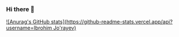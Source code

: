 ### Hi there 👋
[![Anurag's GitHub stats](https://github-readme-stats.vercel.app/api?username=Ibrohim Jo'rayev)](https://github.com/anuraghazra/github-readme-stats)
